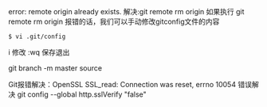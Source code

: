 error: remote origin already exists.
解决:git remote rm origin
如果执行 git remote rm origin 报错的话，我们可以手动修改gitconfig文件的内容

    $ vi .git/config
i 修改
:wq 保存退出

git branch -m master source

Git报错解决：OpenSSL SSL_read: Connection was reset, errno 10054 错误解决
git config --global http.sslVerify "false"


